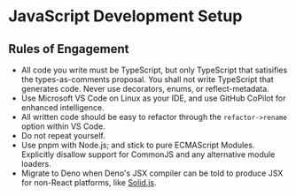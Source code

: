 # JavaScript Development Setup

## Rules of Engagement

* All code you write must be TypeScript, but only TypeScript that satisifies
  the types-as-comments proposal. You shall not write TypeScript that
  generates code. Never use decorators, enums, or reflect-metadata.
* Use Microsoft VS Code on Linux as your IDE, and use GitHub CoPilot for
  enhanced intelligence.
* All written code should be easy to refactor through the `refactor->rename`
  option within VS Code.
* Do not repeat yourself.
* Use pnpm with Node.js; and stick to pure ECMAScript Modules. Explicitly
  disallow support for CommonJS and any alternative module loaders.
* Migrate to Deno when Deno's JSX compiler can be told to produce JSX for
  non-React platforms, like [Solid.js](https://www.solidjs.com/).

